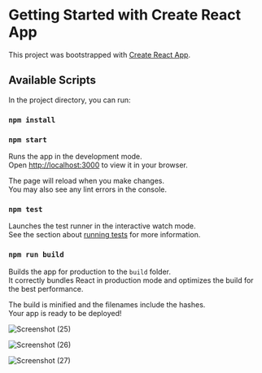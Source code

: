 # Getting Started with Create React App

This project was bootstrapped with [Create React App](https://github.com/facebook/create-react-app).

## Available Scripts

In the project directory, you can run:

### `npm install`

### `npm start`

Runs the app in the development mode.\
Open [http://localhost:3000](http://localhost:3000) to view it in your browser.

The page will reload when you make changes.\
You may also see any lint errors in the console.

### `npm test`

Launches the test runner in the interactive watch mode.\
See the section about [running tests](https://facebook.github.io/create-react-app/docs/running-tests) for more information.

### `npm run build`

Builds the app for production to the `build` folder.\
It correctly bundles React in production mode and optimizes the build for the best performance.

The build is minified and the filenames include the hashes.\
Your app is ready to be deployed!

![Screenshot (25)](https://user-images.githubusercontent.com/78983125/179383553-13207628-69fb-463c-a5ee-957c19208d67.png)

![Screenshot (26)](https://user-images.githubusercontent.com/78983125/179383555-5e6a59db-f905-48aa-baa8-5c9e544477cc.png)

![Screenshot (27)](https://user-images.githubusercontent.com/78983125/179383558-a2d7c2e3-599b-480e-94eb-4aa5ce3ad81f.png)
